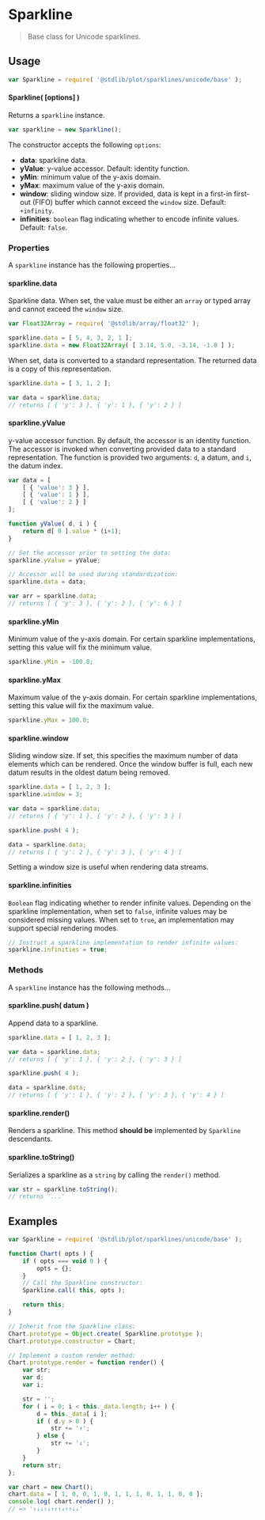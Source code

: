 <!--

@license Apache-2.0

Copyright (c) 2018 The Stdlib Authors.

Licensed under the Apache License, Version 2.0 (the "License");
you may not use this file except in compliance with the License.
You may obtain a copy of the License at

   http://www.apache.org/licenses/LICENSE-2.0

Unless required by applicable law or agreed to in writing, software
distributed under the License is distributed on an "AS IS" BASIS,
WITHOUT WARRANTIES OR CONDITIONS OF ANY KIND, either express or implied.
See the License for the specific language governing permissions and
limitations under the License.

-->

# Sparkline

> Base class for Unicode sparklines.

<section class="usage">

## Usage

```javascript
var Sparkline = require( '@stdlib/plot/sparklines/unicode/base' );
```

#### Sparkline( \[options] )

Returns a `sparkline` instance.

```javascript
var sparkline = new Sparkline();
```

The constructor accepts the following `options`:

-   **data**: sparkline data.
-   **yValue**: y-value accessor. Default: identity function.
-   **yMin**: minimum value of the y-axis domain.
-   **yMax**: maximum value of the y-axis domain.
-   **window**: sliding window size. If provided, data is kept in a first-in first-out (FIFO) buffer which cannot exceed the `window` size. Default: `+infinity`.
-   **infinities**: `boolean` flag indicating whether to encode infinite values. Default: `false`.

### Properties

A `sparkline` instance has the following properties...

#### sparkline.data

Sparkline data. When set, the value must be either an `array` or typed array and cannot exceed the `window` size.

```javascript
var Float32Array = require( '@stdlib/array/float32' );

sparkline.data = [ 5, 4, 3, 2, 1 ];
sparkline.data = new Float32Array( [ 3.14, 5.0, -3.14, -1.0 ] );
```

When set, data is converted to a standard representation. The returned data is a copy of this representation.

```javascript
sparkline.data = [ 3, 1, 2 ];

var data = sparkline.data;
// returns [ { 'y': 3 }, { 'y': 1 }, { 'y': 2 } ]
```

#### sparkline.yValue

y-value accessor function. By default, the accessor is an identity function. The accessor is invoked when converting provided data to a standard representation. The function is provided two arguments: `d`, a datum, and `i`, the datum index.

<!-- eslint-disable object-curly-newline -->

```javascript
var data = [
    [ { 'value': 3 } ],
    [ { 'value': 1 } ],
    [ { 'value': 2 } ]
];

function yValue( d, i ) {
    return d[ 0 ].value * (i+1);
}

// Set the accessor prior to setting the data:
sparkline.yValue = yValue;

// Accessor will be used during standardization:
sparkline.data = data;

var arr = sparkline.data;
// returns [ { 'y': 3 }, { 'y': 2 }, { 'y': 6 } ]
```

#### sparkline.yMin

Minimum value of the y-axis domain. For certain sparkline implementations, setting this value will fix the minimum value.

```javascript
sparkline.yMin = -100.0;
```

#### sparkline.yMax

Maximum value of the y-axis domain. For certain sparkline implementations, setting this value will fix the maximum value.

```javascript
sparkline.yMax = 100.0;
```

#### sparkline.window

Sliding window size. If set, this specifies the maximum number of data elements which can be rendered. Once the window buffer is full, each new datum results in the oldest datum being removed.

```javascript
sparkline.data = [ 1, 2, 3 ];
sparkline.window = 3;

var data = sparkline.data;
// returns [ { 'y': 1 }, { 'y': 2 }, { 'y': 3 } ]

sparkline.push( 4 );

data = sparkline.data;
// returns [ { 'y': 2 }, { 'y': 3 }, { 'y': 4 } ]
```

Setting a window size is useful when rendering data streams.

#### sparkline.infinities

`Boolean` flag indicating whether to render infinite values. Depending on the sparkline implementation, when set to `false`, infinite values may be considered missing values. When set to `true`, an implementation may support special rendering modes.

```javascript
// Instruct a sparkline implementation to render infinite values:
sparkline.infinities = true;
```

### Methods

A `sparkline` instance has the following methods...

#### sparkline.push( datum )

Append data to a sparkline.

```javascript
sparkline.data = [ 1, 2, 3 ];

var data = sparkline.data;
// returns [ { 'y': 1 }, { 'y': 2 }, { 'y': 3 } ]

sparkline.push( 4 );

data = sparkline.data;
// returns [ { 'y': 1 }, { 'y': 2 }, { 'y': 3 }, { 'y': 4 } ]
```

#### sparkline.render()

Renders a sparkline. This method **should be** implemented by `Sparkline` descendants.

#### sparkline.toString()

Serializes a sparkline as a `string` by calling the `render()` method.

```javascript
var str = sparkline.toString();
// returns '...'
```

</section>

<!-- /.usage -->

<section class="examples">

## Examples

<!-- eslint-disable no-restricted-syntax -->

<!-- eslint no-undef: "error" -->

```javascript
var Sparkline = require( '@stdlib/plot/sparklines/unicode/base' );

function Chart( opts ) {
    if ( opts === void 0 ) {
        opts = {};
    }
    // Call the Sparkline constructor:
    Sparkline.call( this, opts );

    return this;
}

// Inherit from the Sparkline class:
Chart.prototype = Object.create( Sparkline.prototype );
Chart.prototype.constructor = Chart;

// Implement a custom render method:
Chart.prototype.render = function render() {
    var str;
    var d;
    var i;

    str = '';
    for ( i = 0; i < this._data.length; i++ ) {
        d = this._data[ i ];
        if ( d.y > 0 ) {
            str += '↑';
        } else {
            str += '↓';
        }
    }
    return str;
};

var chart = new Chart();
chart.data = [ 1, 0, 0, 1, 0, 1, 1, 1, 0, 1, 1, 0, 0 ];
console.log( chart.render() );
// => '↑↓↓↑↓↑↑↑↓↑↑↓↓'
```

</section>

<!-- /.examples -->

<section class="links">

</section>

<!-- /.links -->
